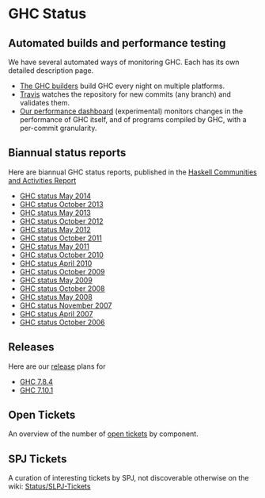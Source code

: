 # GHC Status


## Automated builds and performance testing



We have several automated ways of monitoring GHC.  Each has its own detailed description page.


- [The GHC builders](builder-summary) build GHC every night on multiple platforms.
- [Travis](travis) watches the repository for new commits (any branch) and validates them.
- [
  Our performance dashboard](http://ghcspeed-nomeata.rhcloud.com) (experimental) monitors changes in the performance of GHC itself, and of programs compiled by GHC, with a per-commit granularity.

## Biannual status reports



Here are biannual GHC status reports, published in the [
Haskell Communities and Activities Report](http://haskell.org/communities/)


- [GHC status May 2014](status/may14)
- [GHC status October 2013](status/oct13)
- [GHC status May 2013](status/may13)
- [GHC status October 2012](status/oct12)
- [GHC status May 2012](status/may12)
- [GHC status October 2011](status/oct11)
- [GHC status May 2011](status/may11)
- [GHC status October 2010](status/oct10)
- [GHC status April 2010](status/apr10)
- [GHC status October 2009](status/oct09)
- [GHC status May 2009](status/may09)
- [GHC status October 2008](status/october08)
- [GHC status May 2008](status/may08)
- [GHC status November 2007](status/nov07)
- [GHC status April 2007](status/april07)
- [GHC status October 2006](status/october06)

## Releases



Here are our [release](working-conventions/releases) plans for


- [GHC 7.8.4](status/gh-c-7.8.4)
- [GHC 7.10.1](status/gh-c-7.10.1)

## Open Tickets



An overview of the number of [open tickets](status/tickets) by component.


## SPJ Tickets



A curation of interesting tickets by SPJ, not discoverable otherwise on the wiki: [Status/SLPJ-Tickets](status/slp-j--tickets)


